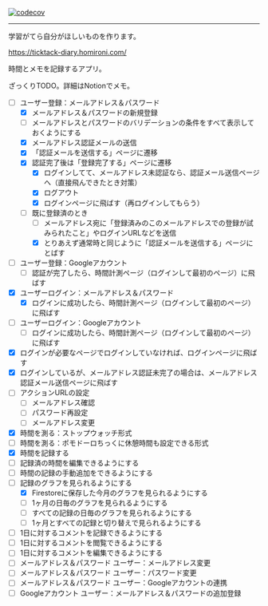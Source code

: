 [![codecov](https://codecov.io/gh/mimimiRoni/ticktack-diary/graph/badge.svg?token=JPI4WCI2RA)](https://codecov.io/gh/mimimiRoni/ticktack-diary)

---

学習がてら自分がほしいものを作ります。

https://ticktack-diary.homironi.com/

時間とメモを記録するアプリ。

ざっくりTODO。詳細はNotionでメモ。

- [ ] ユーザー登録：メールアドレス＆パスワード
  - [x] メールアドレス＆パスワードの新規登録
  - [ ] メールアドレスとパスワードのバリデーションの条件をすべて表示しておくようにする
  - [x] メールアドレス認証メールの送信
  - [x] 「認証メールを送信する」ページに遷移
  - [x] 認証完了後は「登録完了する」ページに遷移
    - [x] ログインしてて、メールアドレス未認証なら、認証メール送信ページへ（直接飛んできたとき対策）
    - [x] ログアウト
    - [x] ログインページに飛ばす（再ログインしてもらう）
  - [ ] 既に登録済のとき
    - [ ] メールアドレス宛に「登録済みのこのメールアドレスでの登録が試みられたこと」やログインURLなどを送信
    - [x] とりあえず通常時と同じように「認証メールを送信する」ページにとばす
- [ ] ユーザー登録：Googleアカウント
  - [ ] 認証が完了したら、時間計測ページ（ログインして最初のページ）に飛ばす
- [x] ユーザーログイン：メールアドレス＆パスワード
  - [x] ログインに成功したら、時間計測ページ（ログインして最初のページ）に飛ばす
- [ ] ユーザーログイン：Googleアカウント
  - [ ] ログインに成功したら、時間計測ページ（ログインして最初のページ）に飛ばす
- [x] ログインが必要なページでログインしていなければ、ログインページに飛ばす
- [x] ログインしているが、メールアドレス認証未完了の場合は、メールアドレス認証メール送信ページに飛ばす
- [ ] アクションURLの設定
  - [ ] メールアドレス確認
  - [ ] パスワード再設定
  - [ ] メールアドレス変更
- [x] 時間を測る：ストップウォッチ形式
- [ ] 時間を測る：ポモドーロちっくに休憩時間も設定できる形式
- [x] 時間を記録する
- [ ] 記録済の時間を編集できるようにする
- [ ] 時間の記録の手動追加をできるようにする
- [ ] 記録のグラフを見られるようにする
  - [x] Firestoreに保存した今月のグラフを見られるようにする
  - [ ] 1ヶ月の日毎のグラフを見られるようにする
  - [ ] すべての記録の日毎のグラフを見られるようにする
  - [ ] 1ヶ月とすべての記録と切り替えで見られるようにする
- [ ] 1日に対するコメントを記録できるようにする
- [ ] 1日に対するコメントを閲覧できるようにする
- [ ] 1日に対するコメントを編集できるようにする
- [ ] メールアドレス＆パスワード ユーザー：メールアドレス変更
- [ ] メールアドレス＆パスワード ユーザー：パスワード変更
- [ ] メールアドレス＆パスワード ユーザー：Googleアカウントの連携
- [ ] Googleアカウント ユーザー：メールアドレス＆パスワードの追加登録
